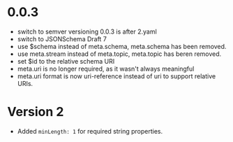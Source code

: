 # 0.0.3
- switch to semver versioning 0.0.3 is after 2.yaml
- switch to JSONSchema Draft 7
- use $schema instead of meta.schema, meta.schema has been removed.
- use meta.stream instead of meta.topic, meta.topic has beren removed.
- set $id to the relative schema URI
- meta.uri is no longer required, as it wasn't always meaningful
- meta.uri format is now uri-reference instead of uri to support relative URIs.

# Version 2
- Added `minLength: 1` for required string properties.